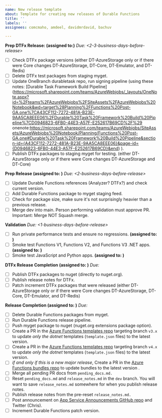 ```yaml
---
name: New release template
about: Template for creating new releases of Durable Functions
title: ''
labels: ''
assignees: comcmaho, amdeel, davidmrdavid, bachuv

---
```


**Prep DTFx Release: (assigned to:)**
_Due: <2-3-business-days-before-release>_
- [ ] Check DTFx package versions (either DT-AzureStorage only or if there were Core changes DT-AzureStorage, DT-Core, DT-Emulator, and DT-Redis)
- [ ] Delete DTFx test packages from staging myget.
- [ ] Update OneBranch durabletask repo, run signing pipeline (using these notes:  [Durable Task Framework Build Pipeline] (https://microsoft.sharepoint.com/teams/AzureWebjobs/_layouts/OneNote.aspx?id=%2Fteams%2FAzureWebjobs%2FSiteAssets%2FAzureWebjobs%20Notebook&wd=target%28Planning%2FFunctions%20Post-GA.one%7CA43CF112-7272-481A-B23E-9AA5CA8EEE06%2FDurable%20Task%20Framework%20Build%20Pipeline%7CD0946823-6FB0-44E3-A57F-E252617B69CD%2F%29
onenote:https://microsoft.sharepoint.com/teams/AzureWebjobs/SiteAssets/AzureWebjobs%20Notebook/Planning/Functions%20Post-GA.one#Durable%20Task%20Framework%20Build%20Pipeline&section-id={A43CF112-7272-481A-B23E-9AA5CA8EEE06}&page-id={D0946823-6FB0-44E3-A57F-E252617B69CD}&end) ).
- [ ] Publish DTFx packages to staging myget for testing. (either DT-AzureStorage only or if there were Core changes DT-AzureStorage and DT-Core)

**Prep Release (assigned to: )**
_Due: <2-business-days-before-release>_
- [ ] Update Durable Functions references (Analyzer? DTFx?) and check current version.
- [ ] Add Durable Functions package to myget staging feed.
- [ ] Check for package size, make sure it's not surprisingly heavier than a previous release.
- [ ] Merge dev into main. Person performing validation must approve PR. Important: Merge NOT Squash merge.

**Validation**
_Due: <1-business-days-before-release>_
- [ ] Run private performance tests and ensure no regressions. **(assigned to: )**
- [ ] Smoke test Functions V1, Functions V2, and Functions V3 .NET apps. **(assigned to: )**
- [ ] Smoke test JavaScript and Python apps. **(assigned to: )**

**DTFx Release Completion (assigned to: )**
_Due: <release-deadline>_
- [ ] Publish DTFx packages to nuget (directly to nuget.org).
- [ ] Publish release notes for DTFx.
- [ ] Patch increment DTFx packages that were released (either DT-AzureStorage only or if there were Core changes DT-AzureStorage, DT-Core, DT-Emulator, and DT-Redis)

**Release Completion (assigned to: )**
_Due: <release-deadline>_
- [ ] Delete Durable Functions packages from myget.
- [ ] Run Durable Functions release pipeline.
- [ ] Push myget package to nuget (nuget.org extensions package option).
- [ ] Create a PR in the [Azure Functions templates repo](https://github.com/Azure/azure-functions-templates) targeting branch `v3.x` to update *only the dotnet* templates (`template.json` files) to the latest version.
- [ ] Create a PR in the [Azure Functions templates repo](https://github.com/Azure/azure-functions-templates) targeting branch `v4.x` to update *only the dotnet* templates (`template.json` files) to the latest version.
- [ ] _if and only if this is a new major release_, Create a PR in the [Azure Functions bundles repo](https://github.com/Azure/azure-functions-extension-bundles) to update bundles to the latest version .
- [ ] Merge all pending PR docs from `pending_docs.md.`
- [ ] Reset `pending_docs.md` and `release_notes.md` in the `dev` branch. You will want to save `release_notes.md` somewhere for when you publish release notes.
- [ ] Publish release notes from the pre-reset `release_notes.md.`
- [ ] Post announcement on [App Service Announcements GitHub repo](https://github.com/Azure/app-service-announcements) and Twitter (Chris).
- [ ] Increment Durable Functions patch version.
